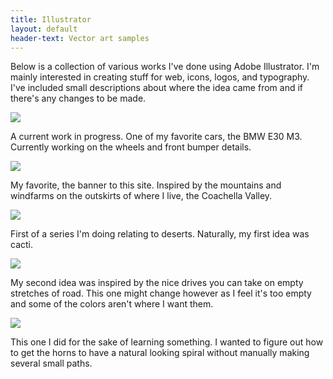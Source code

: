 ```yaml
---
title: Illustrator
layout: default
header-text: Vector art samples
---
```


Below is a collection of various works I've done using Adobe Illustrator. I'm mainly interested in creating stuff for web, icons, logos, and typography. I've included small descriptions about where the idea came from and if there's any changes to be made.

<article>
    <img class='showoff-image' src='https://res.cloudinary.com/dwdubcw9r/image/upload/v1565562005/e30Render_o0nuye.svg'/>
    <p>A current work in progress. One of my favorite cars, the BMW E30 M3. Currently working on the wheels and front bumper details.</p>
</article>

<article>
    <img class='showoff-image' src='https://res.cloudinary.com/dwdubcw9r/image/upload/v1565388737/MountainLogo_shwku4.svg'/>
    <p>My favorite, the banner to this site. Inspired by the mountains and windfarms on the outskirts of where I live, the Coachella Valley.</p>
</article>

<article>
    <img class='showoff-image sizefix' src='https://res.cloudinary.com/dwdubcw9r/image/upload/v1565567198/CactusLogo_wwqwyh.svg'/>
    <p>First of a series I'm doing relating to deserts. Naturally, my first idea was cacti.</p>
</article>

<article>
    <img class='showoff-image sizefix' src='https://res.cloudinary.com/dwdubcw9r/image/upload/v1565567198/DesertRoad_gsma4b.svg'/>
    <p>My second idea was inspired by the nice drives you can take on empty stretches of road. This one might change however as I feel it's too empty and some of the colors aren't where I want them.</p>
</article>

<article>
    <img class='showoff-image sizefix' src='https://res.cloudinary.com/dwdubcw9r/image/upload/v1565564145/BigHorn_hgbuyr.svg'/>
    <p>This one I did for the sake of learning something. I wanted to figure out how to get the horns to have a natural looking spiral without manually making several small paths.</p>
</article>